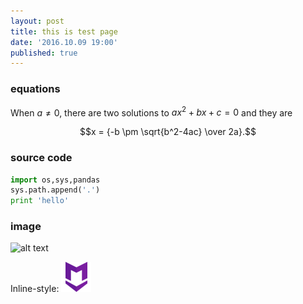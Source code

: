 ```yaml
---
layout: post
title: this is test page
date: '2016.10.09 19:00'
published: true
---
```


### equations
When $a \ne 0$, there are two solutions to $ax^2 + bx + c = 0$ and they are 

$$x = {-b \pm \sqrt{b^2-4ac} \over 2a}.$$

### source code 
 
```python 
import os,sys,pandas 
sys.path.append('.') 
print 'hello'
```

### image

![alt text](https://lh3.googleusercontent.com/yUJvN9F8x6Sc8QUKMJE7SwNmAWMtyrO0hEl2vT3-WHZDMK_HVPztBBzq4C0WD7oTgHj-U4LXc-LvxpGJqWTVXotYVs2e4an7ljw_3rzddxSlsRYx1daqXHKeMXbK5Wjrz9bGaKu5lTQ2Ct2lCdmv9EET_Cy7f6fiOAHI6S9hi_5g527EfJlZTQTh6csnJ73dKaS_82fcBRJLSzUQZ6lvjxC0Ly18UTE4pLB9bqLn6fGPEZNztQ1zwR83e0wSxx33dEKLkif-TubaDEcLP1pJE08HmM6gcWvG3MDNsuFS3205btNb7kUsy1NG-iSAeKHfxbV7L37RxDZ-K5LqcBWvf0b2i__7YKQJ5hEx9iIOLNShlrab3viYuYfEU1T6_sH8WFB3Cor1jvS0d_dGGv8c-mzSWz9OpLDQgWH6NcNuqS8Ok1PH1uLB8qabYUifABtATKwP6esdtmZhfTkysfNNEFzMPKygeaDEVG_A30IdSOzcHmfyYqvOduCQ03LieX3vv1rcg-zyYbLPu1u3x0qRxRqR4q05rwqyJSKXzbo-rA2M9LL1S0I4Yw8zVSIIjq7sXUVLdqxj63uHacr6hCLZfapyL6aMpIX5UGgYCrEtKIkGvfga=w966-h588-no "this is image")

Inline-style: 
![alt text](https://github.com/adam-p/markdown-here/raw/master/src/common/images/icon48.png "Logo Title Text 1")

